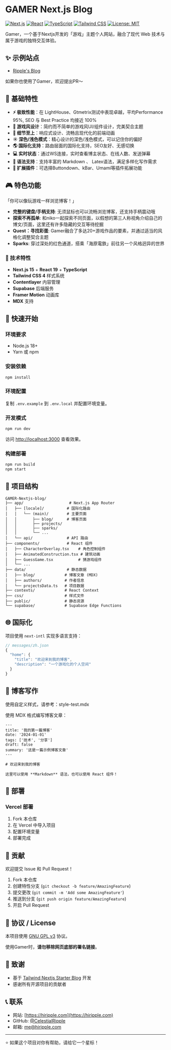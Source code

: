 # GAMER Next.js Blog

[![Next.js](https://img.shields.io/badge/Next.js-15.2.4-black?style=flat-square&logo=next.js)](https://nextjs.org/)
[![React](https://img.shields.io/badge/React-19.0.0-blue?style=flat-square&logo=react)](https://reactjs.org/)
[![TypeScript](https://img.shields.io/badge/TypeScript-5.1.3-blue?style=flat-square&logo=typescript)](https://www.typescriptlang.org/)
[![Tailwind CSS](https://img.shields.io/badge/Tailwind_CSS-4.0.5-38B2AC?style=flat-square&logo=tailwind-css)](https://tailwindcss.com/)
[![License: MIT](https://img.shields.io/badge/License-MIT-yellow.svg?style=flat-square)](https://opensource.org/licenses/MIT)

Gamer，一个基于Nextjs开发的「游戏」主题个人网站，融合了现代 Web 技术与属于游戏的独特交互体验。

## :sparkles: 示例站点

- [Ripple's Blog](https://hiripple.com)

如果你也使用了Gamer，欢迎提出PR～

## :rocket: 基础特性

- **:zap: 极致性能**：在 LightHouse、Gtmetrix测试中表现卓越，平均Performance 95%, SEO 与 Best Practice 均接近 100%
- **:art: 游戏风设计**：简约而不简单的游戏风UI/组件设计，完美契合主题
- **:gem: 细节至上**：响应式设计、流畅且现代化的前端动画
- **☀️ 深色/浅色模式**：精心设计的深色/浅色模式，可以记住你的偏好
- **🌎 国际化支持**：路由层面的国际化支持，SEO友好、无感切换
- **:computer: 实时状态**：通过WS连接，实时查看博主状态、在线人数、发送弹幕
- **:pencil: 语法支持**：支持丰富的 Markdown 、 Latex语法，满足多样化写作需求
- **🔌 扩展插件**：可选择Buttondown、kBar、Umami等插件拓展功能

## 🎮 特色功能

「你可以像玩游戏一样浏览博客！」

- **完整的键盘/手柄支持**: 无须鼠标也可以流畅浏览博客，还支持手柄震动哦
- **探索不再孤单**: 和niko一起探索不同页面，以假想的第三人称视角介绍自己的博文/页面，这里还有许多隐藏的交互等待挖掘
- **Quest：寻找彩蛋**: Gamer融合了多达20+游戏作品的要素，并通过适当的风格化调整契合主题
- **Sparks**: 穿过深处的红色通道，搭乘「海原電鉄」前往另一个风格迥异的世界

### 🔧 技术特性

- **Next.js 15** + **React 19** + **TypeScript**
- **Tailwind CSS 4** 样式系统
- **Contentlayer** 内容管理
- **Supabase** 后端服务
- **Framer Motion** 动画库
- **MDX** 支持

## 🚀 快速开始

### 环境要求

- Node.js 18+
- Yarn 或 npm

### 安装依赖

```bash
npm install
```

### 环境配置

复制 `.env.example` 到 `.env.local` 并配置环境变量。

### 开发模式

```bash
npm run dev
```

访问 [http://localhost:3000](http://localhost:3000) 查看效果。

### 构建部署

```bash
npm run build
npm start
```

## 📁 项目结构

```
GAMER-Nextjs-blog/
├── app/                    # Next.js App Router
│   ├── [locale]/          # 国际化路由
│   │   └── (main)/        # 主要页面
│   │       ├── blog/      # 博客页面
│   │       ├── projects/
│   │       ├── sparks/
│   │       └── ...
│   └── api/               # API 路由
├── components/            # React 组件
│   ├── CharacterOverlay.tsx    # 角色控制组件
│   ├── AnimatedConstruction.tsx # 建筑动画
│   ├── GuessGame.tsx           # 猜游戏组件
│   └── ...
├── data/                  # 静态数据
│   ├── blog/             # 博客文章 (MDX)
│   ├── authors/          # 作者信息
│   └── projectsData.ts   # 项目数据
├── contexts/             # React Context
├── css/                  # 样式文件
├── public/               # 静态资源
└── supabase/             # Supabase Edge Functions
```

## 🌐 国际化

项目使用 `next-intl` 实现多语言支持：

```typescript
// messages/zh.json
{
  "home": {
    "title": "欢迎来到我的博客",
    "description": "一个游戏化的个人空间"
  }
}
```

## 📝 博客写作

使用自定义样式，请参考：style-test.mdx

使用 MDX 格式编写博客文章：

```mdx
---
title: '我的第一篇博客'
date: '2024-01-01'
tags: ['技术', '分享']
draft: false
summary: '这是一篇示例博客文章'
---

# 欢迎来到我的博客

这里可以使用 **Markdown** 语法，也可以使用 React 组件！
```

## 🔧 部署

### Vercel 部署

1. Fork 本仓库
2. 在 Vercel 中导入项目
3. 配置环境变量
4. 部署完成

## 🤝 贡献

欢迎提交 Issue 和 Pull Request！

1. Fork 本仓库
2. 创建特性分支 (`git checkout -b feature/AmazingFeature`)
3. 提交更改 (`git commit -m 'Add some AmazingFeature'`)
4. 推送到分支 (`git push origin feature/AmazingFeature`)
5. 开启 Pull Request

## 📄 协议 / License

本项目使用 [GNU GPL v3](https://choosealicense.com/licenses/gpl-3.0/) 协议。

使用Gamer时，**请勿移除网页底部的署名链接**。

## 🙏 致谢

- 基于 [Tailwind Nextjs Starter Blog](https://github.com/timlrx/tailwind-nextjs-starter-blog) 开发
- 感谢所有开源项目的贡献者

## 📞 联系

- 网站: [https://hiripple.com](https://hiripple.com)
- GitHub: [@CelestialRipple](https://github.com/CelestialRipple)
- 邮箱: me@hiripple.com

---

⭐ 如果这个项目对你有帮助，请给它一个星标！
